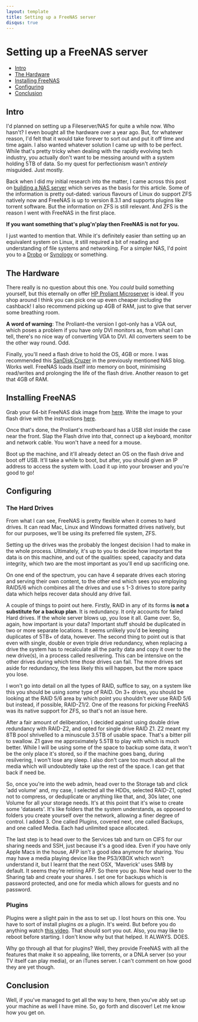 ```yaml
---
layout: template
title: Setting up a FreeNAS server
disqus: true
---
```


# Setting up a FreeNAS server

- [Intro](#intro)
- [The Hardware](#the_hardware)
- [Installing FreeNAS](#installing_freenas)
- [Configuring](#configuring)
- [Conclusion](#conclusion)

## Intro

I'd planned on setting up a Fileserver/NAS for quite a while now. Who hasn't? I even bought all the hardware over a year ago. But, for whatever reason, I'd felt that it would take forever to sort out and put it off time and time again. I also wanted whatever solution I came up with to be perfect. While that's pretty tricky when dealing with the rapidly evolving tech industry, you actually don't want to be messing around with a system holding 5TB of data. So my quest for perfectionism wasn't _entirely_ misguided. Just mostly.

Back when I did my initial research into the matter, I came across this post on [building a NAS server](http://blog.superuser.com/2011/09/14/building-a-nas-server-2/) which serves as the basis for this article. Some of the information is pretty out-dated: various flavours of Linux do support ZFS natively now and FreeNAS is up to version 8.3.1 and supports plugins like torrent software. But the information on ZFS is still relevant. And ZFS is the reason I went with FreeNAS in the first place.

**If you want something that's plug'n'play then FreeNAS is not for you.**

I just wanted to mention that. While it's definitely easier than setting up an equivalent system on Linux, it still required a bit of reading and understanding of file systems and networking. For a simpler NAS, I'd point you to a [Drobo](http://www.drobo.com/) or [Synology](http://www.synology.com/) or something.

## The Hardware

There really is no question about this one. You _could_ build something yourself, but this eternally on offer [HP Proliant Microserver](http://www.ebuyer.com/430446-proliant-microserver-turion-2-2-2gb-250gb-nhpl-sata-lff-in-704941-421) is ideal. If you shop around I think you can pick one up even cheaper _including_ the cashback! I also recommend picking up 4GB of RAM, just to give that server some breathing room.

**A word of warning**: The Proliant–the version I got–only has a VGA out, which poses a problem if you have only DVI monitors as, from what I can tell, there's no nice way of converting VGA to DVI. All converters seem to be the other way round. Odd.

Finally, you'll need a flash drive to hold the OS, 4GB or more. I was recommended this [SanDisk Cruzer](http://www.amazon.co.uk/SanDisk-SDCZ50-004G-B35-Cruzer-Blade-Flash/dp/B002U213Y8/ref=sr_1_4) in the previously mentioned NAS blog. Works well. FreeNAS loads itself into memory on boot, minimising read/writes and prolonging the life of the flash drive. Another reason to get that 4GB of RAM.

## Installing FreeNAS

Grab your 64-bit FreeNAS disk image from [here](http://www.freenas.org/download-releases.html). Write the image to your flash drive with the instructions [here](http://doc.freenas.org/index.php/Burning_an_IMG_File).

Once that's done, the Proliant's motherboard has a USB slot inside the case near the front. Slap the Flash drive into that, connect up a keyboard, monitor and network cable. You won't have a need for a mouse.

Boot up the machine, and it'll already detect an OS on the flash drive and boot off USB. It'll take a while to boot, but after, you should given an IP address to access the system with. Load it up into your browser and you're good to go!

## Configuring

### The Hard Drives

From what I can see, FreeNAS is pretty flexible when it comes to hard drives. It can read Mac, Linux and Windows formatted drives natively, but for our purposes, we'll be using its preferred file system, ZFS.

Setting up the drives was the probably the longest decision I had to make in the whole process. Ultimately, it's up to you to decide how important the data is on this machine, and out of the qualities: speed, capacity and data integrity, which two are the most important as you'll end up sacrificing one.

On one end of the spectrum, you can have 4 separate drives each storing and serving their own content, to the other end which sees you employing RAID5/6 which combines all the drives and use s 1-3 drives to store parity data which helps recover data should any drive fail.

A couple of things to point out here. Firstly, RAID in any of its forms **is not a substitute for a backup plan**. It is redundancy. It only accounts for failed Hard drives. If the whole server blows up, you lose it all. Game over. So, again, how important is your data? Important stuff should be duplicated in two or more separate locations. It seems unlikely you'd be keeping duplicates of 5TB+ of data, however. The second thing to point out is that even with single, double or even triple drive redundancy, when replacing a drive the system has to recalculate all the parity data and copy it over to the new drive(s), in a process called resilvering. This can be intensive on the other drives during which time _those_ drives can fail. The more drives set aside for redundancy, the less likely this will happen, but the more space you lose.

I won't go into detail on all the types of RAID, suffice to say, on a system like this you should be using _some_ type of RAID. On 3+ drives, you should be looking at the RAID 5/6 area by which point you shouldn't ever use RAID 5/6 but instead, if possible, RAID-Z1/2. One of the reasons for picking FreeNAS was its native support for ZFS, so that's not an issue here.

After a fair amount of deliberation, I decided against using double drive redundancy with RAID-Z2, and opted for single drive RAID Z1. Z2 meant my 8TB pool shrivelled to a minuscule 3.5TB of usable space. That's a bitter pill to swallow. Z1 gave me approximately 5.5TB to play with which is much better. While I will be using some of the space to backup some data, it won't be the only place it's stored, so if the machine goes bang, during resilvering, I won't lose any sleep. I also don't care too much about all the media which will undoubtedly take up the rest of the space. I can get that back if need be.

So, once you're into the web admin, head over to the Storage tab and click 'add volume' and, my case, I selected all the HDDs, selected RAID-Z1, opted not to compress, or deduplicate or anything like that, and, 30s later, one Volume for all your storage needs. It's at this point that it's wise to create some 'datasets'. It's like folders that the system understands, as opposed to folders you create yourself over the network, allowing a finer degree of control. I added 3. One called Plugins, covered next, one called Backups, and one called Media. Each had unlimited space allocated.

The last step is to head over to the Services tab and turn on CIFS for our sharing needs and SSH, just because it's a good idea. Even if you have only Apple Macs in the house, AFP isn't a good idea anymore for sharing. You may have a media playing device like the PS3/XBOX which won't understand it, but I learnt that the next OSX, 'Maverick' uses SMB by default. It seems they're retiring AFP. So there you go. Now head over to the Sharing tab and create your shares. I set one for backups which is password protected, and one for media which allows for guests and no password.

### Plugins

Plugins were a slight pain in the ass to set up. I lost hours on this one. You have to sort of install plugins _as_ a plugin. It's weird. But before you do anything watch [this video](http://www.youtube.com/watch?v=OL4UKLTad9U). That should sort you out. Also, you may like to reboot before starting. I don't know why but that helped. It ALWAYS. DOES.

Why go through all that for plugins? Well, they provide FreeNAS with all the features that make it so appealing, like torrents, or a DNLA server (so your TV itself can play media), or an iTunes server. I can't comment on how good they are yet though.

## Conclusion

Well, if you've managed to get all the way to here, then you've ably set up your machine as well I have mine. So, go forth and discover! Let me know how you get on.